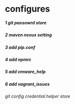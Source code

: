 # configures
<h5> 1 git passowrd store</h5> 
<h5>2 maven nexux setting</h5>
<h5>3 add pip.conf</h5>
<h5>4 add npmrc</h5>
<h5>5 add vmware_help</h5> 
<h5>6 add vagrant_issues</h5>
<h6> git config credential.helper store</h6>
